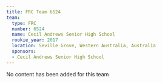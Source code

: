 ```yaml
---
title: FRC Team 6524
team:
  type: FRC
  number: 6524
  name: Cecil Andrews Senior High School
  rookie_year: 2017
  location: Seville Grove, Western Australia, Australia
  sponsors:
  - Cecil Andrews Senior High School
---
```


No content has been added for this team